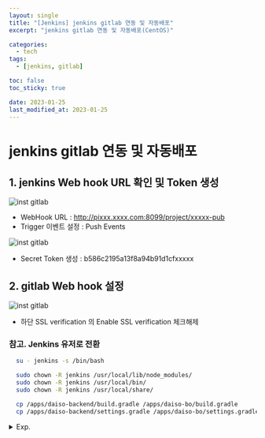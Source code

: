 ```yaml
---
layout: single
title: "[Jenkins] jenkins gitlab 연동 및 자동배포"
excerpt: "jenkins gitlab 연동 및 자동배포(CentOS)"

categories:
  - tech
tags:
  - [jenkins, gitlab]

toc: false
toc_sticky: true

date: 2023-01-25
last_modified_at: 2023-01-25
---
```


# jenkins gitlab 연동 및 자동배포

## 1. jenkins Web hook URL 확인 및 Token 생성

![inst gitlab](./../../images/tech/jenkins_gitlab_01.png)

- WebHook URL : http://pixxx.xxxx.com:8099/project/xxxxx-pub
- Trigger 이벤트 설정 : Push Events

![inst gitlab](./../../images/tech/jenkins_gitlab_02.png)

- Secret Token 생성 : b586c2195a13f8a94b91d1cfxxxxx

## 2. gitlab Web hook 설정

![inst gitlab](./../../images/tech/jenkins_gitlab_03.png)

- 하단 SSL verification 의 Enable SSL verification 체크해제

### 참고. Jenkins 유저로 전환

```bash
  su - jenkins -s /bin/bash

  sudo chown -R jenkins /usr/local/lib/node_modules/
  sudo chown -R jenkins /usr/local/bin/
  sudo chown -R jenkins /usr/local/share/
```




```bash
  cp /apps/daiso-backend/build.gradle /apps/daiso-bo/build.gradle
  cp /apps/daiso-backend/settings.gradle /apps/daiso-bo/settings.gradle
```




<details>
  <summary>Exp.</summary>  
  <pre>

### 참조

# FrontOffice
```bash
cd /usr/local/daiso-tomcat/vue/daiso-vue-pub
npm install --force &&
npm run build &&
pm2 stop -s daiso-pub || :
pm2 delete -s daiso-pub || :
set DEBUG=express:* & pm2 start npm --name daiso-pub -- run start
pm2 save || :
```

# BackOffice
```bash
#!/bin/bash
echo "PID Check..."

CURRENT_PID=$(ps -ef | grep java | grep PlatformCommon* | awk '{print $2}')
JAR_PATH=/var/jenkins_home/workspace/Dev-PlatformCommon/build/libs/PlatformCommon-0.0.1-SNAPSHOT.jar

echo "Running PID: {$CURRENT_PID}"

if [ -z "$CURRENT_PID" ]
then
  echo "Project is not running"
else
  kill -15 $CURRENT_PID
  sleep 10
fi

echo "Deploy Project...."

nohup java -Dspring.profiles.active=m2mdev -jar $JAR_PATH >> /var/jenkins_home/workspace/nohup.out &

echo "Done"
```

  </pre>
</details>